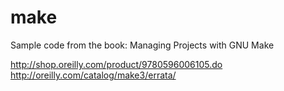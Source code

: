 make
====

Sample code from the book: Managing Projects with GNU Make

http://shop.oreilly.com/product/9780596006105.do
http://oreilly.com/catalog/make3/errata/
